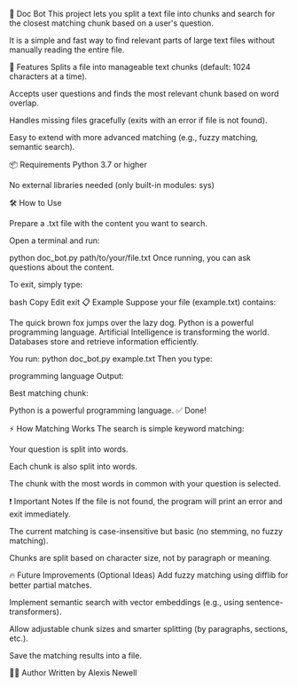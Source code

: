 🤖 Doc Bot
This project lets you split a text file into chunks and search for the closest matching chunk based on a user's question.

It is a simple and fast way to find relevant parts of large text files without manually reading the entire file.

🚀 Features
Splits a file into manageable text chunks (default: 1024 characters at a time).

Accepts user questions and finds the most relevant chunk based on word overlap.

Handles missing files gracefully (exits with an error if file is not found).

Easy to extend with more advanced matching (e.g., fuzzy matching, semantic search).

📦 Requirements
Python 3.7 or higher

No external libraries needed (only built-in modules: sys)

🛠 How to Use

Prepare a .txt file with the content you want to search.

Open a terminal and run:

python doc_bot.py path/to/your/file.txt
Once running, you can ask questions about the content.

To exit, simply type:

bash
Copy
Edit
exit
📋 Example
Suppose your file (example.txt) contains:

The quick brown fox jumps over the lazy dog.
Python is a powerful programming language.
Artificial Intelligence is transforming the world.
Databases store and retrieve information efficiently.

You run:
python doc_bot.py example.txt
Then you type:

programming language
Output:

Best matching chunk:

Python is a powerful programming language.
✅ Done!

⚡ How Matching Works
The search is simple keyword matching:

Your question is split into words.

Each chunk is also split into words.

The chunk with the most words in common with your question is selected.

❗ Important Notes
If the file is not found, the program will print an error and exit immediately.

The current matching is case-insensitive but basic (no stemming, no fuzzy matching).

Chunks are split based on character size, not by paragraph or meaning.

🔥 Future Improvements (Optional Ideas)
Add fuzzy matching using difflib for better partial matches.

Implement semantic search with vector embeddings (e.g., using sentence-transformers).

Allow adjustable chunk sizes and smarter splitting (by paragraphs, sections, etc.).

Save the matching results into a file.

👨‍💻 Author
Written by Alexis Newell

